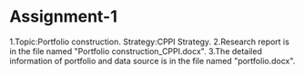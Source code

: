 # Assignment-1
1.Topic:Portfolio construction.
  Strategy:CPPI Strategy.
2.Research report is in the file named "Portfolio construction_CPPI.docx".
3.The detailed information of portfolio and data source is in the file named "portfolio.docx".

